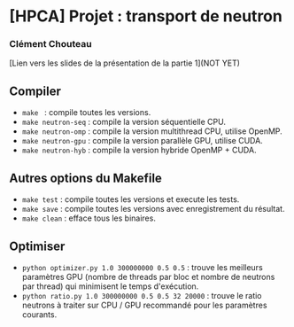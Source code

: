 # [HPCA] Projet : transport de neutron
### Clément Chouteau

[Lien vers les slides de la présentation de la partie 1](NOT YET)

## Compiler

- `make ` : compile toutes les versions.
- `make neutron-seq` : compile la version séquentielle CPU.
- `make neutron-omp` : compile la version multithread CPU, utilise OpenMP.
- `make neutron-gpu` : compile la version parallèle GPU, utilise CUDA.
- `make neutron-hyb` : compile la version hybride OpenMP + CUDA.

## Autres options du Makefile

- `make test` : compile toutes les versions et execute les tests.
- `make save` : compile toutes les versions avec enregistrement du résultat.
- `make clean` : efface tous les binaires.

## Optimiser

- `python optimizer.py 1.0 300000000 0.5 0.5` : trouve les meilleurs paramètres GPU (nombre de threads par bloc et nombre de neutrons par thread) qui minimisent le temps d'exécution.
- `python ratio.py 1.0 300000000 0.5 0.5 32 20000` : trouve le ratio neutrons à traiter sur CPU / GPU recommandé pour les paramètres courants.
